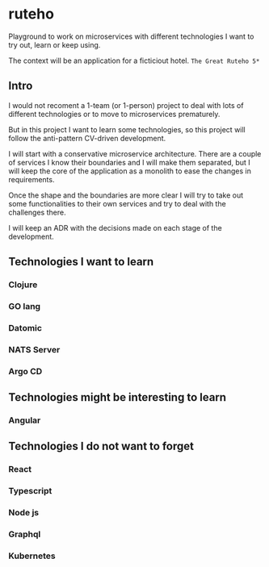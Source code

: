 # ruteho

Playground to work on microservices with different technologies I want to try out, learn or keep using.

The context will be an application for a ficticiout hotel. `The Great Ruteho 5*`

## Intro

I would not recoment a 1-team (or 1-person) project to deal with lots of different technologies or
to move to microservices prematurely. 

But in this project I want to learn some technologies, so this project will follow the anti-pattern
CV-driven development. 

I will start with a conservative microservice architecture. There are a couple of services I know their boundaries
and I will make them separated, but I will keep the core of the application as a monolith to ease the changes in requirements.

Once the shape and the boundaries are more clear I will try to take out some functionalities to their own services
and try to deal with the challenges there.

I will keep an ADR with the decisions made on each stage of the development.

## Technologies I want to learn

### Clojure

### GO lang

### Datomic

### NATS Server

### Argo CD

## Technologies might be interesting to learn

### Angular


## Technologies I do not want to forget

### React

### Typescript

### Node js

### Graphql

### Kubernetes